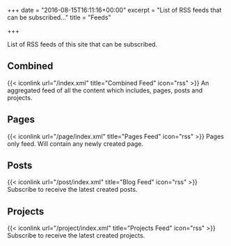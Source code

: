 +++
date = "2016-08-15T16:11:16+00:00"
excerpt = "List of RSS feeds that can be subscribed..."
title = "Feeds"

+++

List of RSS feeds of this site that can be subscribed.

## Combined

{{< iconlink url="/index.xml" title="Combined Feed" icon="rss" >}} An aggregated feed of all the content which includes, pages, posts and projects.

## Pages

{{< iconlink url="/page/index.xml" title="Pages Feed" icon="rss" >}} Pages only feed. Will contain any newly created page.

## Posts

{{< iconlink url="/post/index.xml" title="Blog Feed" icon="rss" >}} Subscribe to receive the latest created posts.

## Projects

{{< iconlink url="/project/index.xml" title="Projects Feed" icon="rss" >}} Subscribe to receive the latest created projects.

